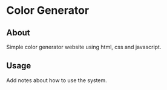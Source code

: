 # Color Generator

## About <a name = "about"></a>

Simple color generator website using html, css and javascript.

## Usage <a name = "usage"></a>

Add notes about how to use the system.
